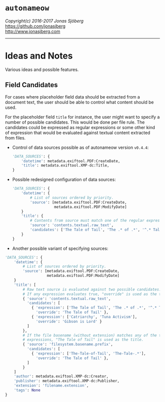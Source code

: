 `autonameow`
============
*Copyright(c) 2016-2017 Jonas Sjöberg*  
<https://github.com/jonasjberg>  
<http://www.jonasjberg.com>  

--------------------------------------------------------------------------------


Ideas and Notes
===============
Various ideas and possible features.


Field Candidates
----------------
For cases where placeholder field data should be extracted from a document
text, the user should be able to control what content should be used.

For the placeholder field `title` for instance, the user might want to specify
a number of possible candidates. This would be done per file rule.
The candidates could be expressed as regular expressions or some other kind of
expression that would be evaluated against textual content extracted from
files.

* Control of data sources possible as of autonameow version `v0.4.4`:

    ```python
    'DATA_SOURCES': {
        'datetime': metadata.exiftool.PDF:CreateDate,
        'title': metadata.exiftool.XMP-dc:Title,
    }
    ```

* Possible redesigned configuration of data sources:

    ```python
    'DATA_SOURCES': {
        'datetime': { 
            # List of sources ordered by priority.
            'source': [metadata.exiftool.PDF:CreateDate,
                       metadata.exiftool.PDF:ModifyDate]
        }
        'title': {
            # Contents from source must match one of the regular expressions.
            'source': 'contents.textual.raw_text',
            'candidates': ['The Tale of Tail', 'The .* of .*', '^.* Tale .*$']
        }
    }
    ```

* Another possible variant of specifying sources:

```python
'DATA_SOURCES': {
    'datetime': { 
        # List of sources ordered by priority.
        'source': [metadata.exiftool.PDF:CreateDate,
                   metadata.exiftool.PDF:ModifyDate]
    }
    'title': [
        # Raw text source is evaluated against two possible candidates.
        # If any expression evaluates true, "override" is used as the title.
        { 'source': 'contents.textual.raw_text',
          'candidates': [
            { 'expression': ['The Tale of Tail', 'The .* of .*', '^.* Tale .*$'],
              'override': 'The Tale of Tail' },
            { 'expression': ['Catriarchy', 'Tuna Activism'],
              'override': 'Gibson is Lord' }
          ]
        },
        # If the file basename (without extension) matches any of the two
        # expressions, "The Tale of Tail" is used as the title.
        { 'source': 'filesystem.basename.prefix',
          'candidates': [
            { 'expression': ['The-Tale-of-Tail', 'The-Tale-.*'],
              'override': 'The Tale of Tail' },
          ]
        }
    ]
    'author': metadata.exiftool.XMP-dc:Creator,
    'publisher': metadata.exiftool.XMP-dc:Publisher,
    'extension': 'filename.extension',
    'tags': None
}
```

